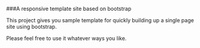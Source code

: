 ###A responsive template site based on bootstrap

This project gives you sample template for quickly building up a single page site using bootstrap.

Please feel free to use it whatever ways you like.
